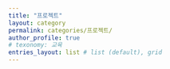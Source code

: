 ```yaml
---
title: "프로젝트"
layout: category
permalink: categories/프로젝트/
author_profile: true
# texonomy: 교육
entries_layout: list # list (default), grid
---
```

